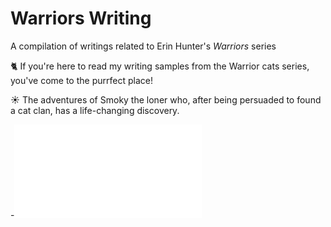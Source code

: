 # Warriors Writing
A compilation of writings related to Erin Hunter's _Warriors_ series

🐈 If you're here to read my writing samples from the Warrior cats series, you've come to the purrfect place!

<!---
-![Auroragale](Auroragale.png)

- Image generated from clangen, and enhanced by
--->

☀️ The adventures of Smoky the loner who, after being persuaded to found a cat clan, has a life-changing discovery.

-![SunClan](WarriorsSunSamples.pdf)
